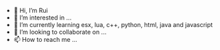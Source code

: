 - 👋 Hi, I’m Rui
- 👀 I’m interested in ...
- 🌱 I’m currently learning esx, lua, c++, python, html, java and javascript
- 💞️ I’m looking to collaborate on ...
- 📫 How to reach me ...

<!---
munanyo30/munanyo30 is a ✨ special ✨ repository because its `README.md` (this file) appears on your GitHub profile.
You can click the Preview link to take a look at your changes.
--->
